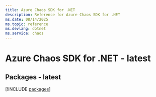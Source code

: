 ```yaml
---
title: Azure Chaos SDK for .NET
description: Reference for Azure Chaos SDK for .NET
ms.date: 08/14/2025
ms.topic: reference
ms.devlang: dotnet
ms.service: chaos
---
```

# Azure Chaos SDK for .NET - latest
## Packages - latest
[!INCLUDE [packages](chaos-index.md)]